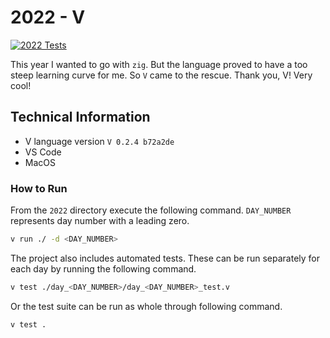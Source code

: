 # 2022 - V

[![2022 Tests](https://github.com/tehSIRius/adventofcode/actions/workflows/2022.yaml/badge.svg)](https://github.com/tehSIRius/adventofcode/actions/workflows/2022.yaml)

This year I wanted to go with `zig`. But the language proved to have a too steep learning curve for me. So `V` came to the rescue. Thank you, V! Very cool!

## Technical Information

* V language version `V 0.2.4 b72a2de`
* VS Code
* MacOS

### How to Run

From the `2022` directory execute the following command. `DAY_NUMBER` represents day number with a leading zero.

```bash
v run ./ -d <DAY_NUMBER>
```

The project also includes automated tests. These can be run separately for each day by running the following command.

```bash
v test ./day_<DAY_NUMBER>/day_<DAY_NUMBER>_test.v
```

Or the test suite can be run as whole through following command.

```bash
v test .
```
